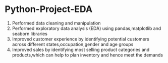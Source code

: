 # Python-Project-EDA
1. Performed data cleaning and manipulation
2. Performed exploratory data analysis (EDA) using pandas,matplotlib and seaborn libraries
3. Improved customer experience by identifying potential customers across different states,occupation,gender and age groups
4. Improved sales by identifying most selling product categories and products,which can help to plan inventory and hence meet the demands
